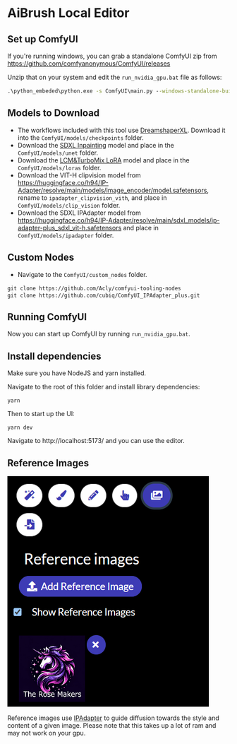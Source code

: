 # AiBrush Local Editor

## Set up ComfyUI

If you're running windows, you can grab a standalone ComfyUI zip from https://github.com/comfyanonymous/ComfyUI/releases

Unzip that on your system and edit the `run_nvidia_gpu.bat` file as follows:

```bat
.\python_embeded\python.exe -s ComfyUI\main.py --windows-standalone-build --enable-cors-header=http://localhost:5173
```

## Models to Download

- The workflows included with this tool use [DreamshaperXL](https://civitai.com/models/112902/dreamshaper-xl). Download it into the `ComfyUI/models/checkpoints` folder.
- Download the [SDXL Inpainting](https://civitai.com/models/146028/sdxl-inpainting-01-official-reupload) model and place in the `ComfyUI/models/unet` folder.
- Download the [LCM&TurboMix LoRA](https://civitai.com/models/216190) model and place in the `ComfyUI/models/loras` folder.
- Download the VIT-H clipvision model from https://huggingface.co/h94/IP-Adapter/resolve/main/models/image_encoder/model.safetensors, rename to `ipadapter_clipvision_vith`, and place in `ComfyUI/models/clip_vision` folder.
- Download the SDXL IPAdapter model from https://huggingface.co/h94/IP-Adapter/resolve/main/sdxl_models/ip-adapter-plus_sdxl_vit-h.safetensors and place in `ComfyUI/models/ipadapter` folder.

## Custom Nodes

- Navigate to the `ComfyUI/custom_nodes` folder.

```shell
git clone https://github.com/Acly/comfyui-tooling-nodes
git clone https://github.com/cubiq/ComfyUI_IPAdapter_plus.git
```

## Running ComfyUI

Now you can start up ComfyUI by running `run_nvidia_gpu.bat`.

## Install dependencies

Make sure you have NodeJS and yarn installed.

Navigate to the root of this folder and install library dependencies:

```shell
yarn
```

Then to start up the UI:

```shell
yarn dev
```

Navigate to http://localhost:5173/ and you can use the editor.

## Reference Images

![Alt text](reference-images.png)

Reference images use [IPAdapter](https://github.com/cubiq/ComfyUI_IPAdapter_plus) to guide diffusion towards the style
and content of a given image. Please note that this takes up a lot of ram and may not work on your gpu.
